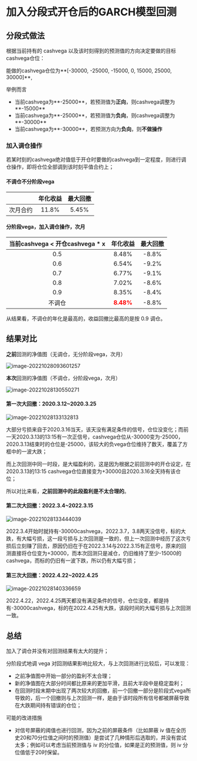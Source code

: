 # 加入分段式开仓后的GARCH模型回测

## 分段式做法

根据当前持有的 cashvega 以及该时刻得到的预测值的方向决定要做的目标cashvega仓位：

能做的cashvega仓位为**[-30000, -25000, -15000, 0, 15000, 25000, 30000]**, 

举例而言

- 当前cashvega为**-25000**，若预测值为**正向**，则cashvega调整为**-15000**
- 当前cashvega为**-25000**，若预测值为**负向**，则cashvega调整为**-30000**
- 当前cashvega为**-30000**，若预测方向为**负向**，则**不做操作**



### 加入调仓操作

若某时刻的cashvega绝对值低于开仓时要做的cashvega到一定程度，则进行调仓操作，即将仓位全部调到该时刻平值合约上；

#### 不调仓不分阶段vega

|          | 年化收益 | 最大回撤 |
| :------: | :------: | :------: |
| 次月合约 |  11.8%   |  5.45%   |



#### 分阶段vega，加入调仓操作，次月

| 当前cashvega < 开仓cashvega * x |              年化收益              | 最大回撤 |
| :-----------------------------: | :--------------------------------: | :------: |
|               0.5               |               8.48%                |  -8.8%   |
|               0.6               |               6.54%                |  -9.2%   |
|               0.7               |               6.77%                |  -9.1%   |
|               0.8               |               7.02%                |  -8.6%   |
|               0.9               |               8.35%                |  -8.4%   |
|             不调仓              | <font color='red'>**8.48%**</font> |  -8.8%   |

从结果看，不调仓的年化是最高的，收益回撤比最高的是按 0.9 调仓。



## 结果对比

**之前**回测的净值图（无调仓，无分阶段vega，次月）

![image-20221028093601257](C:\Users\dingwenjie\AppData\Roaming\Typora\typora-user-images\image-20221028093601257.png)



**本次**回测的净值图（不调仓，分阶段vega，次月）

![image-20221028130550271](C:\Users\dingwenjie\AppData\Roaming\Typora\typora-user-images\image-20221028130550271.png)



#### 第一次大回撤：2020.3.12~2020.3.25

![image-20221028133132813](C:\Users\dingwenjie\AppData\Roaming\Typora\typora-user-images\image-20221028133132813.png)



大部分亏损来自于2020.3.16当天，该天没有满足条件的信号，仓位没变化；而前一天2020.3.13的13:15有一次正信号，cashvega仓位从-30000变为-25000，2020.3.13结束时的仓位是-25000，该较大的负vega仓位维持了数天，覆盖了方框中的一波大跌；

而上次回测中同一时段，是大幅盈利的，这是因为根据之前回测中的开仓设定，在2020.3.13的13:15 cashvega仓位直接变为+30000且2020.3.16全天持有该仓位；

所以对比来看，**之前回测中的此段盈利是不太合理的**。



#### 第二次大回撤：2022.3.4~2022.3.15

![image-20221028133444039](C:\Users\dingwenjie\AppData\Roaming\Typora\typora-user-images\image-20221028133444039.png)



2022.3.4开始时就持有-30000cashvega，2022.3.7，3.8两天没信号，标的大跌，有大幅亏损，这一段亏损与上次回测是一致的，但上一次回测中经历了这次亏损后立刻赚了回去，原因仍旧在于在2022.3.14与2022.3.15有正信号，原来的回测直接将仓位变为+30000，而本次回测只是减仓，仍旧维持了至少-15000的cashvega，而标的仍旧有一波下跌，所以仍有大幅亏损；



#### 第三次大回撤：2022.4.22~2022.4.25

![image-20221028140336659](C:\Users\dingwenjie\AppData\Roaming\Typora\typora-user-images\image-20221028140336659.png)



2022.4.22，2022.4.25两天都没有满足条件的信号，仓位没变，都是持有-30000cashvega，标的在2022.4.25有大跌，该段时间的大幅亏损与上次回测一致。



## 总结

加入了调仓并没有对回测结果有太大的提升；

分阶段式地调 vega 对回测结果影响比较大，与上次回测进行比较后，可以发现：

- 之前净值图中开始一部分的盈利不太合理；
- 新的净值图在大部分时间都比原来的更加平滑，且前大半段中是稳定盈利；
- 在回测时段末期中出现了两次较大的回撤，前一个回撤一部分是阶段式vega所导致的，后一个回撤则与上次回测一样，是由于该时段所有信号都被屏蔽导致在大跌期间持有错误的仓位；

可能的改进措施

- 对信号屏蔽的阈值也进行回测，因为之前的屏蔽条件（比如屏蔽 iv 值在全历史20和70分位值之间时的预测值）是尝试了几种情形后选取的，并没有尝试太多；例如可以考虑当前预测值与 iv 的分位值，如果是正的预测值，则 iv 分位值低于20时保留。











